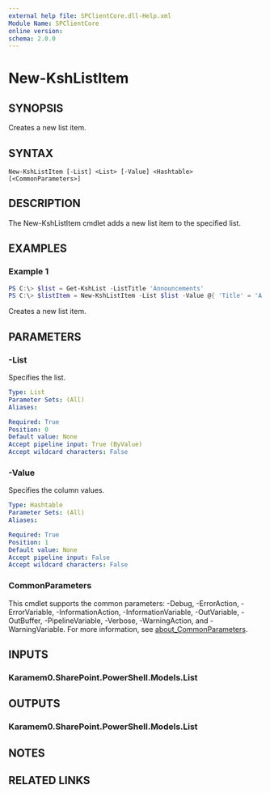 ```yaml
---
external help file: SPClientCore.dll-Help.xml
Module Name: SPClientCore
online version:
schema: 2.0.0
---
```


# New-KshListItem

## SYNOPSIS
Creates a new list item.

## SYNTAX

```
New-KshListItem [-List] <List> [-Value] <Hashtable> [<CommonParameters>]
```

## DESCRIPTION
The New-KshListItem cmdlet adds a new list item to the specified list.

## EXAMPLES

### Example 1
```powershell
PS C:\> $list = Get-KshList -ListTitle 'Announcements'
PS C:\> $listItem = New-KshListItem -List $list -Value @{ 'Title' = 'A Happy New Year' }
```

Creates a new list item.

## PARAMETERS

### -List
Specifies the list.

```yaml
Type: List
Parameter Sets: (All)
Aliases:

Required: True
Position: 0
Default value: None
Accept pipeline input: True (ByValue)
Accept wildcard characters: False
```

### -Value
Specifies the column values.

```yaml
Type: Hashtable
Parameter Sets: (All)
Aliases:

Required: True
Position: 1
Default value: None
Accept pipeline input: False
Accept wildcard characters: False
```

### CommonParameters
This cmdlet supports the common parameters: -Debug, -ErrorAction, -ErrorVariable, -InformationAction, -InformationVariable, -OutVariable, -OutBuffer, -PipelineVariable, -Verbose, -WarningAction, and -WarningVariable. For more information, see [about_CommonParameters](http://go.microsoft.com/fwlink/?LinkID=113216).

## INPUTS

### Karamem0.SharePoint.PowerShell.Models.List

## OUTPUTS

### Karamem0.SharePoint.PowerShell.Models.List

## NOTES

## RELATED LINKS
